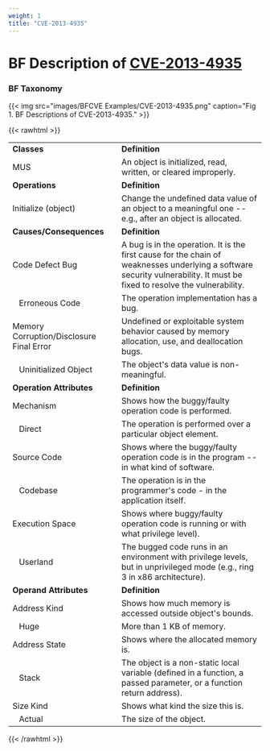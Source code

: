 ```yaml
---
weight: 1
title: "CVE-2013-4935"
---
```

# BF Description of [CVE-2013-4935](https://cve.mitre.org/cgi-bin/cvename.cgi?name=CVE-2013-4935)

### BF Taxonomy


{{< img src="images/BFCVE Examples/CVE-2013-4935.png" caption="Fig 1. BF Descriptions of CVE-2013-4935." >}}

{{< rawhtml >}}
<table class="table">
		<tr>
			<td><strong>Classes</strong></td>
	<td><strong>Definition</strong></td>
	</tr>
	<tr>
			<td>MUS</td>
	<td>An object is initialized, read, written, or cleared improperly.</td>
	</tr>
	<tr>
			<td><strong>Operations</strong></td>
	<td><strong>Definition</strong></td>
	</tr>
	<tr>
			<td>Initialize (object)</td>
	<td>Change the undefined data value of an object to a meaningful one -- e.g., after an object is allocated.</td>
	</tr>
	<tr>
			<td><strong>Causes/Consequences</strong></td>
	<td><strong>Definition</strong></td>
	</tr>
	<tr>
			<td>Code Defect Bug</td>
	<td>A bug is in the operation. It is the first cause for the chain of weaknesses underlying a software security vulnerability. It must be fixed to resolve the vulnerability.</td>
	</tr>
	<tr>
			<td>   Erroneous Code</td>
	<td>The operation implementation has a bug.</td>
	</tr>
	<tr>
			<td>Memory Corruption/Disclosure Final Error</td>
	<td>Undefined or exploitable system behavior caused by memory allocation, use, and deallocation bugs.</td>
	</tr>
	<tr>
			<td>   Uninitialized Object</td>
	<td>The object's data value is non-meaningful.</td>
	</tr>
	<tr>
			<td><strong>Operation Attributes</strong></td>
	<td><strong>Definition</strong></td>
	</tr>
	<tr>
			<td>Mechanism</td>
	<td>Shows how the buggy/faulty operation code is performed.</td>
	</tr>
	<tr>
			<td>   Direct</td>
	<td>The operation is performed over a particular object element.</td>
	</tr>
	<tr>
			<td>Source Code</td>
	<td>Shows where the buggy/faulty operation code is in the program -- in what kind of software.</td>
	</tr>
	<tr>
			<td>   Codebase</td>
	<td>The operation is in the programmer's code - in the application itself.</td>
	</tr>
	<tr>
			<td>Execution Space</td>
	<td>Shows where buggy/faulty operation code is running or with what privilege level).</td>
	</tr>
	<tr>
			<td>   Userland</td>
	<td>The bugged code runs in an environment with privilege levels, but in unprivileged mode (e.g., ring 3 in x86 architecture).</td>
	</tr>
	<tr>
			<td><strong>Operand Attributes</strong></td>
	<td><strong>Definition</strong></td>
	</tr>
	<tr>
			<td>Address Kind</td>
	<td>Shows how much memory is accessed outside object's bounds.</td>
	</tr>
	<tr>
			<td>   Huge</td>
	<td>More than 1 KB of memory.</td>
	</tr>
	<tr>
			<td>Address State</td>
	<td>Shows where the allocated memory is.</td>
	</tr>
	<tr>
			<td>   Stack</td>
	<td>The object is a non-static local variable (defined in a function, a passed parameter, or a function return address).</td>
	</tr>
	<tr>
			<td>Size Kind</td>
	<td>Shows what kind the size this is.</td>
	</tr>
	<tr>
			<td>   Actual</td>
	<td>The size of the object.</td>
	</tr>
	
</table>
{{< /rawhtml >}}
	